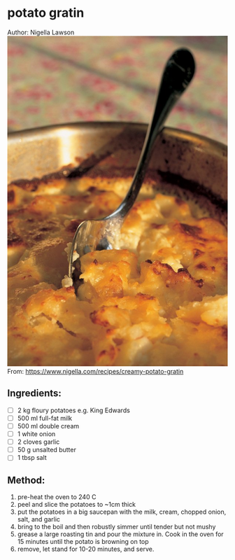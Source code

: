 # potato gratin
Author: Nigella Lawson
![](potato-gratin.jpg)
From: https://www.nigella.com/recipes/creamy-potato-gratin
## Ingredients:
- [ ] 2 kg floury potatoes e.g. King Edwards
- [ ] 500 ml full-fat milk
- [ ] 500 ml double cream
- [ ] 1 white onion
- [ ] 2 cloves garlic
- [ ] 50 g unsalted butter
- [ ] 1 tbsp salt
## Method:
1. pre-heat the oven to 240 C
2. peel and slice the potatoes to ~1cm thick
3. put the potatoes in a big saucepan with the milk, cream, chopped onion, salt, and garlic
4. bring to the boil and then robustly simmer until tender but not mushy
5. grease a large roasting tin and pour the mixture in. Cook in the oven for 15 minutes until the potato is browning on top
6. remove, let stand for 10-20 minutes, and serve.